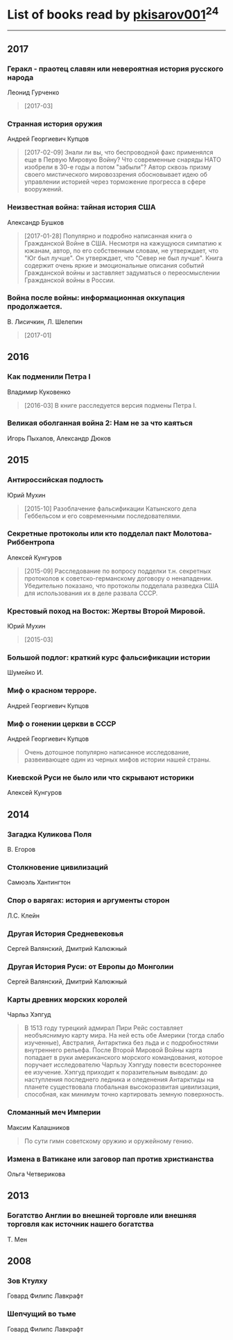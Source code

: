 # List of books read by [pkisarov001](http://openid.yandex.ru/pkisarov001/)<sup>24</sup>
---

## 2017

### Геракл - праотец славян или невероятная история русского народа
Леонид Гурченко
> [2017-03] 


### Странная история оружия
Андрей Георгиевич Купцов
> [2017-02-09] Знали ли вы, что беспроводной факс применялся еще в Первую Мировую Войну? Что современные снаряды НАТО изобрели в 30-е годы а потом "забыли"? Автор сквозь призму своего мистического мировоззрения обосновывает идею об управлении историей через торможение прогресса в сфере вооружений.


### Неизвестная война: тайная история США
Александр Бушков
> [2017-01-28] Популярно и подробно написанная книга о Гражданской Войне в США. Несмотря на кажущуюся симпатию к южанам, автор, по его собственным словам, не утверждает, что "Юг был лучше". Он утверждает, что "Север не был лучше". Книга содержит очень яркие и эмоциональные описания событий Гражданской войны и заставляет задуматься о переосмыслении Гражданской войны в России.


### Война после войны: информационная оккупация продолжается.
В. Лисичкин, Л. Шелепин
> [2017-01] 



## 2016

### Как подменили Петра I
Владимир Куковенко
> [2016-03] В книге расследуется версия подмены Петра I.


### Великая оболганная война 2: Нам не за что каяться
Игорь Пыхалов, Александр Дюков



## 2015

### Антироссийская подлость
Юрий Мухин
> [2015-10] Разоблачение фальсификации Катынского дела Геббельсом и его современными последователями.


### Секретные протоколы или кто подделал пакт Молотова-Риббентропа
Алексей Кунгуров
> [2015-09] Расследование по вопросу подделки т.н. секретных протоколов к советско-германскому договору о ненападении. Убедительно показано, что протоколы подделала разведка США для использования их в деле развала СССР.


### Крестовый поход на Восток: Жертвы Второй Мировой.
Юрий Мухин
> [2015-03] 


### Большой подлог: краткий курс фальсификации истории
Шумейко И.


### Миф о красном терроре.
Андрей Георгиевич Купцов


### Миф о гонении церкви в СССР
Андрей Георгиевич Купцов
> Очень дотошное популярно написанное исследование, развеивающее один из черных мифов истории нашей страны.


### Киевской Руси не было или что скрывают историки
Алексей Кунгуров



## 2014

### Загадка Куликова Поля
В. Егоров


### Столкновение цивилизаций
Самюэль Хантингтон


### Спор о варягах: история и аргументы сторон
Л.С. Клейн


### Другая История Средневековья
Сергей Валянский, Дмитрий Калюжный


### Другая История Руси: от Европы до Монголии
Сергей Валянский, Дмитрий Калюжный


### Карты древних морских королей
Чарльз Хэпгуд
> В 1513 году турецкий адмирал Пири Рейс составляет необъяснимую карту мира. На ней есть обе Америки (тогда слабо изученные), Австралия, Антарктика без льда и с подробностями внутреннего рельефа. После Второй Мировой Войны карта попадает в руки американского морского командования, которое поручает исследователю Чарльзу Хэпгуду повести всестороннее ее изучение. Хэпгуд приходит к поразительным выводам: до наступления последнего ледника и оледенения Антарктиды на планете существовала глобальная высокоразвитая цивилизация, способная, как минимум точно картировать земную поверхность.


### Сломанный меч Империи
Максим Калашников
> По сути гимн советскому оружию и оружейному гению.


### Измена в Ватикане или заговор пап против христианства
Ольга Четверикова



## 2013

### Богатство Англии во внешней торговле или внешняя торговля как источник нашего богатства
Т. Мен



## 2008

### Зов Ктулху
Говард Филипс Лавкрафт


### Шепчущий во тьме
Говард Филипс Лавкрафт



